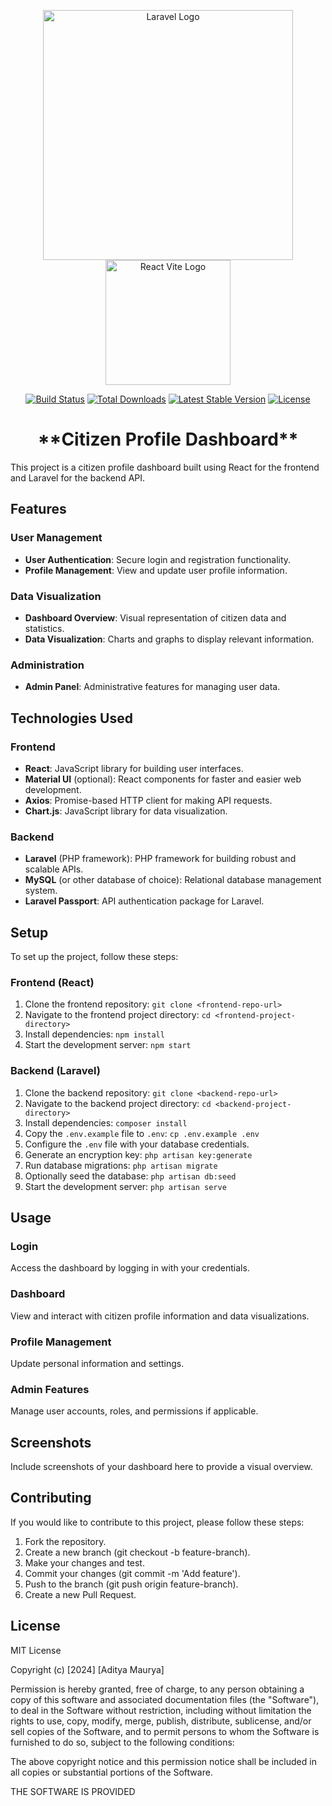 <p align="center">
<a href="https://laravel.com" target="_blank"><img src="https://raw.githubusercontent.com/laravel/art/master/logo-lockup/5%20SVG/2%20CMYK/1%20Full%20Color/laravel-logolockup-cmyk-red.svg" width="400" alt="Laravel Logo"></a>
<a href="https://vitejs.dev" target="_blank"><img src="https://vitejs.dev/logo.svg" width="200" alt="React Vite Logo"></a>
</p>

<p align="center">
<a href="https://github.com/laravel/framework/actions"><img src="https://github.com/laravel/framework/workflows/tests/badge.svg" alt="Build Status"></a>
<a href="https://packagist.org/packages/laravel/framework"><img src="https://img.shields.io/packagist/dt/laravel/framework" alt="Total Downloads"></a>
<a href="https://packagist.org/packages/laravel/framework"><img src="https://img.shields.io/packagist/v/laravel/framework" alt="Latest Stable Version"></a>
<a href="https://packagist.org/packages/laravel/framework"><img src="https://img.shields.io/packagist/l/laravel/framework" alt="License"></a>
</p>

<h1 align="center">**Citizen Profile Dashboard**</h1>

This project is a citizen profile dashboard built using React for the frontend and Laravel for the backend API.

## Features

### User Management

* **User Authentication**: Secure login and registration functionality.
* **Profile Management**: View and update user profile information.

### Data Visualization

* **Dashboard Overview**: Visual representation of citizen data and statistics.
* **Data Visualization**: Charts and graphs to display relevant information.

### Administration

* **Admin Panel**: Administrative features for managing user data.

## Technologies Used

### Frontend

* **React**: JavaScript library for building user interfaces.
* **Material UI** (optional): React components for faster and easier web development.
* **Axios**: Promise-based HTTP client for making API requests.
* **Chart.js**: JavaScript library for data visualization.

### Backend

* **Laravel** (PHP framework): PHP framework for building robust and scalable APIs.
* **MySQL** (or other database of choice): Relational database management system.
* **Laravel Passport**: API authentication package for Laravel.

## Setup

To set up the project, follow these steps:

### Frontend (React)

1. Clone the frontend repository: `git clone <frontend-repo-url>`
2. Navigate to the frontend project directory: `cd <frontend-project-directory>`
3. Install dependencies: `npm install`
4. Start the development server: `npm start`

### Backend (Laravel)

1. Clone the backend repository: `git clone <backend-repo-url>`
2. Navigate to the backend project directory: `cd <backend-project-directory>`
3. Install dependencies: `composer install`
4. Copy the `.env.example` file to `.env`: `cp .env.example .env`
5. Configure the `.env` file with your database credentials.
6. Generate an encryption key: `php artisan key:generate`
7. Run database migrations: `php artisan migrate`
8. Optionally seed the database: `php artisan db:seed`
9. Start the development server: `php artisan serve`

## Usage

### Login

Access the dashboard by logging in with your credentials.

### Dashboard

View and interact with citizen profile information and data visualizations.

### Profile Management

Update personal information and settings.

### Admin Features

Manage user accounts, roles, and permissions if applicable.

## Screenshots

Include screenshots of your dashboard here to provide a visual overview.

## Contributing

If you would like to contribute to this project, please follow these steps:

1. Fork the repository.
2. Create a new branch (git checkout -b feature-branch).
3. Make your changes and test.
4. Commit your changes (git commit -m 'Add feature').
5. Push to the branch (git push origin feature-branch).
6. Create a new Pull Request.

## License

MIT License

Copyright (c) [2024] [Aditya Maurya]

Permission is hereby granted, free of charge, to any person obtaining a copy
of this software and associated documentation files (the "Software"), to deal
in the Software without restriction, including without limitation the rights
to use, copy, modify, merge, publish, distribute, sublicense, and/or sell
copies of the Software, and to permit persons to whom the Software is
furnished to do so, subject to the following conditions:

The above copyright notice and this permission notice shall be included in all
copies or substantial portions of the Software.

THE SOFTWARE IS PROVIDED
